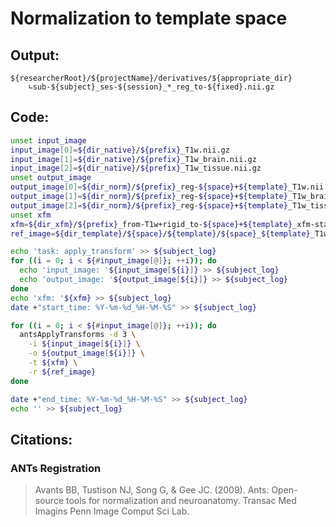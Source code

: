 # Normalization to template space
## Output:
```
${researcherRoot}/${projectName}/derivatives/${appropriate_dir}
    ∟sub-${subject}_ses-${session}_*_reg_to-${fixed}.nii.gz
```
## Code:
```bash
unset input_image
input_image[0]=${dir_native}/${prefix}_T1w.nii.gz
input_image[1]=${dir_native}/${prefix}_T1w_brain.nii.gz
input_image[2]=${dir_native}/${prefix}_T1w_tissue.nii.gz
unset output_image
output_image[0]=${dir_norm}/${prefix}_reg-${space}+${template}_T1w.nii.gz
output_image[1]=${dir_norm}/${prefix}_reg-${space}+${template}_T1w_brain.nii.gz
output_image[2]=${dir_norm}/${prefix}_reg-${space}+${template}_T1w_tissue.nii.gz
unset xfm
xfm=${dir_xfm}/${prefix}_from-T1w+rigid_to-${space}+${template}_xfm-stack.nii.gz
ref_image=${dir_template}/${space}/${template}/${space}_${template}_T1w.nii.gz

echo 'task: apply_transform' >> ${subject_log}
for ((i = 0; i < ${#input_image[@]}; ++i)); do
  echo 'input_image: '${input_image[${i}]} >> ${subject_log}
  echo 'output_image: '${output_image[${i}]} >> ${subject_log}
done
echo 'xfm: '${xfm} >> ${subject_log}
date +"start_time: %Y-%m-%d_%H-%M-%S" >> ${subject_log}

for ((i = 0; i < ${#input_image[@]}; ++i)); do
  antsApplyTransforms -d 3 \
    -i ${input_image[${i}]} \
    -o ${output_image[${i}]} \
    -t ${xfm} \
    -r ${ref_image}
done

date +"end_time: %Y-%m-%d_%H-%M-%S" >> ${subject_log}
echo '' >> ${subject_log}
```
## Citations:
### ANTs Registration
>Avants BB, Tustison NJ, Song G, & Gee JC. (2009). Ants: Open-source tools for normalization and neuroanatomy. Transac Med Imagins Penn Image Comput Sci Lab.
